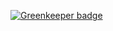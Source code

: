 

[![Greenkeeper badge](https://badges.greenkeeper.io/uraway/is-number-equal.svg)](https://greenkeeper.io/)